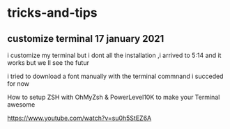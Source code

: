 # tricks-and-tips

## customize terminal 17 january 2021

i customize my terminal but i dont all the installation ,i arrived to 5:14
and it works but we ll see the futur 

i tried to download a font manually with the terminal commnand i succeded for now 

How to setup ZSH with OhMyZsh & PowerLevel10K to make your Terminal awesome

https://www.youtube.com/watch?v=su0h5StEZ6A
